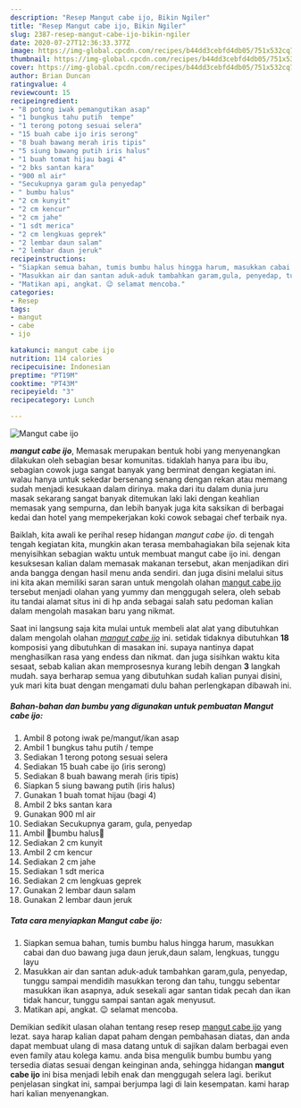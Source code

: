 ```yaml
---
description: "Resep Mangut cabe ijo, Bikin Ngiler"
title: "Resep Mangut cabe ijo, Bikin Ngiler"
slug: 2387-resep-mangut-cabe-ijo-bikin-ngiler
date: 2020-07-27T12:36:33.377Z
image: https://img-global.cpcdn.com/recipes/b44dd3cebfd4db05/751x532cq70/mangut-cabe-ijo-foto-resep-utama.jpg
thumbnail: https://img-global.cpcdn.com/recipes/b44dd3cebfd4db05/751x532cq70/mangut-cabe-ijo-foto-resep-utama.jpg
cover: https://img-global.cpcdn.com/recipes/b44dd3cebfd4db05/751x532cq70/mangut-cabe-ijo-foto-resep-utama.jpg
author: Brian Duncan
ratingvalue: 4
reviewcount: 15
recipeingredient:
- "8 potong iwak pemangutikan asap"
- "1 bungkus tahu putih  tempe"
- "1 terong potong sesuai selera"
- "15 buah cabe ijo iris serong"
- "8 buah bawang merah iris tipis"
- "5 siung bawang putih iris halus"
- "1 buah tomat hijau bagi 4"
- "2 bks santan kara"
- "900 ml air"
- "Secukupnya garam gula penyedap"
- " bumbu halus"
- "2 cm kunyit"
- "2 cm kencur"
- "2 cm jahe"
- "1 sdt merica"
- "2 cm lengkuas geprek"
- "2 lembar daun salam"
- "2 lembar daun jeruk"
recipeinstructions:
- "Siapkan semua bahan, tumis bumbu halus hingga harum, masukkan cabai dan duo bawang juga daun jeruk,daun salam, lengkuas, tunggu layu"
- "Masukkan air dan santan aduk-aduk tambahkan garam,gula, penyedap, tunggu sampai mendidih masukkan terong dan tahu, tunggu sebentar masukkan ikan asapnya, aduk sesekali agar santan tidak pecah dan ikan tidak hancur, tunggu sampai santan agak menyusut."
- "Matikan api, angkat. 😉 selamat mencoba."
categories:
- Resep
tags:
- mangut
- cabe
- ijo

katakunci: mangut cabe ijo 
nutrition: 114 calories
recipecuisine: Indonesian
preptime: "PT19M"
cooktime: "PT43M"
recipeyield: "3"
recipecategory: Lunch

---
```



![Mangut cabe ijo](https://img-global.cpcdn.com/recipes/b44dd3cebfd4db05/751x532cq70/mangut-cabe-ijo-foto-resep-utama.jpg)

<b><i>mangut cabe ijo</i></b>, Memasak merupakan bentuk hobi yang menyenangkan dilakukan oleh sebagian besar komunitas. tidaklah hanya para ibu ibu, sebagian cowok juga sangat banyak yang berminat dengan kegiatan ini. walau hanya untuk sekedar bersenang senang dengan rekan atau memang sudah menjadi kesukaan dalam dirinya. maka dari itu dalam dunia juru masak sekarang sangat banyak ditemukan laki laki dengan keahlian memasak yang sempurna, dan lebih banyak juga kita saksikan di berbagai kedai dan hotel yang mempekerjakan koki cowok sebagai chef terbaik nya.

Baiklah, kita awali ke perihal resep hidangan <i>mangut cabe ijo</i>. di tengah tengah kegiatan kita, mungkin akan terasa membahagiakan bila sejenak kita menyisihkan sebagian waktu untuk membuat mangut cabe ijo ini. dengan kesuksesan kalian dalam memasak makanan tersebut, akan menjadikan diri anda bangga dengan hasil menu anda sendiri. dan juga disini melalui situs ini kita akan memiliki saran saran untuk mengolah olahan <u>mangut cabe ijo</u> tersebut menjadi olahan yang yummy dan menggugah selera, oleh sebab itu tandai alamat situs ini di hp anda sebagai salah satu pedoman kalian dalam mengolah masakan baru yang nikmat.




Saat ini langsung saja kita mulai untuk membeli alat alat yang dibutuhkan dalam mengolah olahan <u><i>mangut cabe ijo</i></u> ini. setidak tidaknya dibutuhkan <b>18</b> komposisi yang dibutuhkan di masakan ini. supaya nantinya dapat menghasilkan rasa yang endess dan nikmat. dan juga sisihkan waktu kita sesaat, sebab kalian akan memprosesnya kurang lebih dengan <b>3</b> langkah mudah. saya berharap semua yang dibutuhkan sudah kalian punyai disini, yuk mari kita buat dengan mengamati dulu bahan perlengkapan dibawah ini.

<!--inarticleads1-->

##### Bahan-bahan dan bumbu yang digunakan untuk pembuatan Mangut cabe ijo:

1. Ambil 8 potong iwak pe/mangut/ikan asap
1. Ambil 1 bungkus tahu putih / tempe
1. Sediakan 1 terong potong sesuai selera
1. Sediakan 15 buah cabe ijo (iris serong)
1. Sediakan 8 buah bawang merah (iris tipis)
1. Siapkan 5 siung bawang putih (iris halus)
1. Gunakan 1 buah tomat hijau (bagi 4)
1. Ambil 2 bks santan kara
1. Gunakan 900 ml air
1. Sediakan Secukupnya garam, gula, penyedap
1. Ambil  🍃bumbu halus🍃
1. Sediakan 2 cm kunyit
1. Ambil 2 cm kencur
1. Sediakan 2 cm jahe
1. Sediakan 1 sdt merica
1. Sediakan 2 cm lengkuas geprek
1. Gunakan 2 lembar daun salam
1. Gunakan 2 lembar daun jeruk




<!--inarticleads2-->

##### Tata cara menyiapkan Mangut cabe ijo:

1. Siapkan semua bahan, tumis bumbu halus hingga harum, masukkan cabai dan duo bawang juga daun jeruk,daun salam, lengkuas, tunggu layu
1. Masukkan air dan santan aduk-aduk tambahkan garam,gula, penyedap, tunggu sampai mendidih masukkan terong dan tahu, tunggu sebentar masukkan ikan asapnya, aduk sesekali agar santan tidak pecah dan ikan tidak hancur, tunggu sampai santan agak menyusut.
1. Matikan api, angkat. 😉 selamat mencoba.




Demikian sedikit ulasan olahan tentang resep resep <u>mangut cabe ijo</u> yang lezat. saya harap kalian dapat paham dengan pembahasan diatas, dan anda dapat membuat ulang di masa datang untuk di sajikan dalam berbagai even even family atau kolega kamu. anda bisa mengulik bumbu bumbu yang tersedia diatas sesuai dengan keinginan anda, sehingga hidangan <b>mangut cabe ijo</b> ini bisa menjadi lebih enak dan menggugah selera lagi. berikut penjelasan singkat ini, sampai berjumpa lagi di lain kesempatan. kami harap hari kalian menyenangkan.
